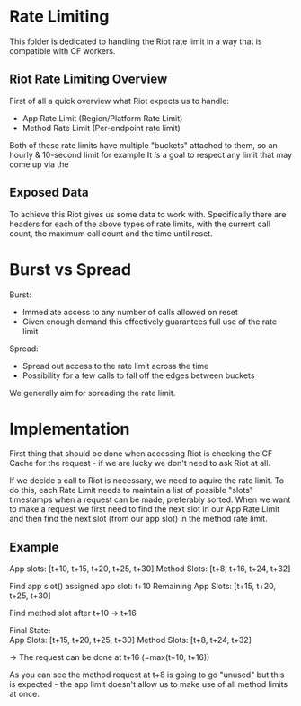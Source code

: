 # Rate Limiting
This folder is dedicated to handling the Riot rate limit in a way that is compatible with CF workers.

## Riot Rate Limiting Overview
First of all a quick overview what Riot expects us to handle:
- App Rate Limit (Region/Platform Rate Limit)
- Method Rate Limit (Per-endpoint rate limit)

Both of these rate limits have multiple "buckets" attached to them, so an hourly & 10-second limit for example
It *is* a goal to respect any limit that may come up via the

## Exposed Data
To achieve this Riot gives us some data to work with.
Specifically there are headers for each of the above types of rate limits, with the current call count, the maximum call count and the time until reset.

# Burst vs Spread
Burst:
- Immediate access to any number of calls allowed on reset
- Given enough demand this effectively guarantees full use of the rate limit

Spread:
- Spread out access to the rate limit across the time
- Possibility for a few calls to fall off the edges between buckets

We generally aim for spreading the rate limit.

# Implementation
First thing that should be done when accessing Riot is checking the CF Cache for the request - if we are lucky we don't need to ask Riot at all.

If we decide a call to Riot is necessary, we need to aquire the rate limit.
To do this, each Rate Limit needs to maintain a list of possible "slots" timestamps when a request can be made, preferably sorted.
When we want to make a request we first need to find the next slot in our App Rate Limit and then find the next slot (from our app slot) in the method rate limit.

## Example
App slots: [t+10, t+15, t+20, t+25, t+30]
Method Slots: [t+8, t+16, t+24, t+32]

Find app slot()
assigned app slot: t+10
Remaining App Slots: [t+15, t+20, t+25, t+30]

Find method slot after t+10
-> t+16

Final State:    
App Slots: [t+15, t+20, t+25, t+30]
Method Slots: [t+8, t+24, t+32]

-> The request can be done at t+16 (=max(t+10, t+16))

As you can see the method request at t+8 is going to go "unused" but this is expected - the app limit doesn't allow us to make use of all method limits at once.
